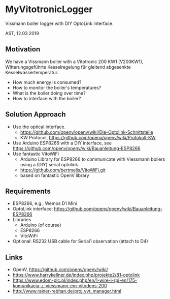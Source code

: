 

MyVitotronicLogger
==================
Vissmann boiler logger with DIY OptoLink interface.  

AST, 12.03.2019


Motivation
----------
We have a Vissmann boiler with a Vitotronic 200 KW1 (V200KW1), Witterungsgeführte Kesselregelung für gleitend abgesenkte Kesselwassertemperatur.
* How much energy is consumed? 
* How to monitor the boiler's temperatures?
* What is the boiler doing over time? 
* How to interface with the boiler?


Solution Approach
-----------------
* Use the optical interface.
	* https://github.com/openv/openv/wiki/Die-Optolink-Schnittstelle
	* KW Protocol, https://github.com/openv/openv/wiki/Protokoll-KW
* Use Arduino ESP8266 with a DIY interface, see https://github.com/openv/openv/wiki/Bauanleitung-ESP8266
* Use fantastic VitoWiFi
	* Arduino Library for ESP8266 to communicate with Viessmann boilers using a (DIY) serial optolink.
	* https://github.com/bertmelis/VitoWiFi.git
	* based on fantastic OpenV library



Requirements
------------
* ESP8266, e.g., Wemos D1 Mini
* OptoLink interface: https://github.com/openv/openv/wiki/Bauanleitung-ESP8266
* Libraries
	* Arduino (of course)
	* ESP8266
	* VitoWiFi
* Optional: RS232 USB cable for Serial1 observation (attach to D4)



Links
-----
* OpenV, https://github.com/openv/openv/wiki/
* https://www.harrykellner.de/index.php/projekte2/81-optolink
* https://www.edom-plc.pl/index.php/en/1-wire-i-rpi-en/175-komunikacja-z-viessmann-em-vitodens-200
* http://www.rainer-rebhan.de/proj_vvt_manager.html

